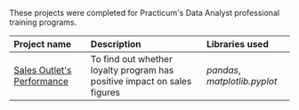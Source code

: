 These projects were completed for Practicum's Data Analyst professional training programs.

| Project name | Description | Libraries used | 
| :---------------------- | :---------------------- | :---------------------- |
| [Sales Outlet's Performance](sales_outlet's_performance) | To find out whether loyalty program has positive impact on sales figures | *pandas*, *matplotlib.pyplot* |

